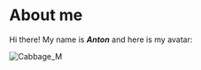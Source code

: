 # About me

Hi there! My name is **_Anton_** and here is my avatar:

![Cabbage_M](https://github.com/user-attachments/assets/28c471a6-2f6c-4e5b-aeb2-4f59b310c807)
